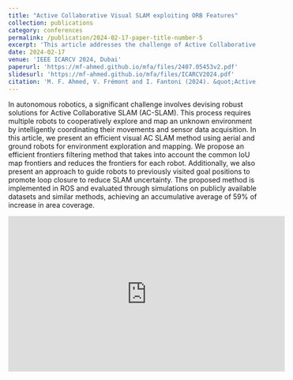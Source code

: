 ```yaml
---
title: "Active Collaborative Visual SLAM exploiting ORB Features"
collection: publications
category: conferences
permalink: /publication/2024-02-17-paper-title-number-5
excerpt: 'This article addresses the challenge of Active Collaborative SLAM (AC-SLAM) in autonomous robotics, where multiple robots cooperatively explore and map unknown environments. It introduces an efficient visual AC-SLAM method using aerial and ground robots. The approach features a novel frontier filtering technique based on IoU map frontiers to optimize exploration and a strategy for guiding robots to revisited goal positions, enhancing loop closure and reducing SLAM uncertainty. Implemented in ROS, the method is validated through simulations on public datasets, achieving an average 59% improvement in area coverage compared to similar approaches.'
date: 2024-02-17
venue: 'IEEE ICARCV 2024, Dubai'
paperurl: 'https://mf-ahmed.github.io/mfa/files/2407.05453v2.pdf'
slidesurl: 'https://mf-ahmed.github.io/mfa/files/ICARCV2024.pdf'
citation: 'M. F. Ahmed, V. Frémont and I. Fantoni (2024). &quot;Active Collaborative Visual SLAM exploiting ORB Features.&quot; <i>ICARCV2024</i>. pp. 966-971, doi: 10.1109/ICARCV63323.2024.10821699.'
---
```



In autonomous robotics, a significant challenge involves devising robust solutions for Active Collaborative
 SLAM (AC-SLAM). This process requires multiple robots to cooperatively explore and map an unknown environment by
 intelligently coordinating their movements and sensor data acquisition. In this article, we present an efficient visual AC
SLAM method using aerial and ground robots for environment exploration and mapping. We propose an efficient frontiers filtering method that takes into account the common IoU map frontiers and reduces the frontiers for each robot. Additionally,
 we also present an approach to guide robots to previously visited goal positions to promote loop closure to reduce SLAM
 uncertainty. The proposed method is implemented in ROS and evaluated through simulations on publicly available datasets
 and similar methods, achieving an accumulative average of 59% of increase in area coverage.

<iframe width="560" height="315" 
    src="https://www.youtube.com/embed/6j3VBdnVcO8?autoplay=1" 
    title="YouTube video player" 
    frameborder="0" 
    allow="accelerometer; autoplay; clipboard-write; encrypted-media; gyroscope; picture-in-picture" 
    allowfullscreen>
</iframe>